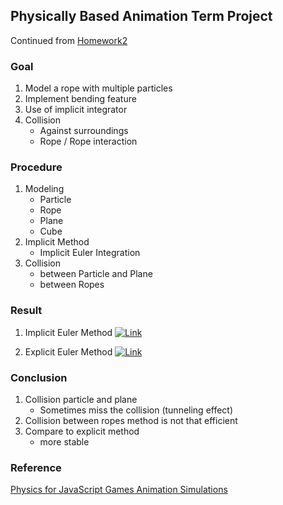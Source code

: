## Physically Based Animation Term Project
Continued from [Homework2](https://github.com/bin88829/web/tree/master/threejs/physics-animation/homework2)

### Goal
1. Model a rope with multiple particles
2. Implement bending feature
3. Use of implicit integrator
4. Collision
    - Against surroundings
    - Rope / Rope interaction

### Procedure
1. Modeling
    - Particle
    - Rope
    - Plane
    - Cube
2. Implicit Method
    - Implicit Euler Integration
3. Collision
    - between Particle and Plane
    - between Ropes

### Result
1. Implicit Euler Method
    [![Link](http://img.youtube.com/vi/urBGSMNdgpQ/0.jpg)](http://www.youtube.com/watch?v=urBGSMNdgpQ)

2. Explicit Euler Method
    [![Link](http://img.youtube.com/vi/-FTIIJMbzqM/0.jpg)](http://www.youtube.com/watch?v=-FTIIJMbzqM)

### Conclusion
1. Collision particle and plane
    - Sometimes miss the collision (tunneling effect)
2. Collision between ropes method is not that efficient
3. Compare to explicit method
    - more stable

### Reference
[Physics for JavaScript Games Animation Simulations](https://github.com/devramtal/Physics-for-JavaScript-Games-Animation-Simulations)